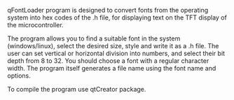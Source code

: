 qFontLoader program is designed to convert fonts from the operating system into hex codes
of the .h file, for displaying text on the TFT display of the microcontroller. 

The program allows you to find a suitable font in the system (windows/linux), select the desired size,
style and write it as a .h file. The user can set vertical or horizontal division into numbers,
and select their bit depth from 8 to 32. You should choose a font with a regular character width.
The program itself generates a file name using the font name and options.

To compile the program use qtCreator package.
